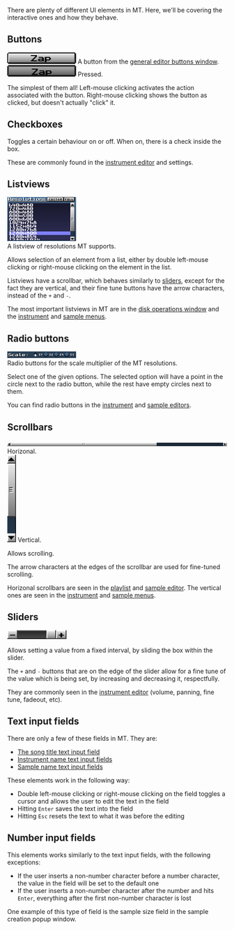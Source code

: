 There are plenty of different UI elements in MT.
Here, we'll be covering the interactive ones and how they behave.

## Buttons

![ui_elementButton.png](../img/ui_elementButton.png) A button from the [general editor buttons window](#general-editor-buttons-window).<br>
![ui_elementButtonPressed.png](../img/ui_elementButtonPressed.png) Pressed.

The simplest of them all!
Left-mouse clicking activates the action associated with the button.
Right-mouse clicking shows the button as clicked, but doesn't actually "click" it.

## Checkboxes

Toggles a certain behaviour on or off.
When on, there is a check inside the box.

These are commonly found in the [instrument editor](./ui.md#instrument-editor) and settings.

## Listviews

![ui_settings_resolutions](../img/ui_settings_resolutions.png)<br>
A listview of resolutions MT supports.

Allows selection of an element from a list, either by double left-mouse clicking or right-mouse clicking on the element in the list.

Listviews have a scrollbar, which behaves similarly to [sliders](#sliders), except for the fact they are vertical, and their fine tune buttons have the arrow characters, instead of the `+` and `-`.

The most important listviews in MT are in the [disk operations window](./ui.md#disk-operations-window) and the [instrument](./ui.md#instrument-menu) and [sample menus](./ui.md#sample-menu).

## Radio buttons

![ui_settings_scale.png](../img/ui_settings_scale.png)<br>
Radio buttons for the scale multiplier of the MT resolutions.

Select one of the given options.
The selected option will have a point in the circle next to the radio button, while the rest have empty circles next to them.

You can find radio buttons in the [instrument](./ui.md#instrument-editor) and [sample editors](./ui.md#sample-editor).

## Scrollbars

![ui_sliderH1](../img/ui_sliderH1.png) Horizonal.<br>
![ui_sliderV](../img/ui_sliderV.png) Vertical.

Allows scrolling.

The arrow characters at the edges of the scrollbar are used for fine-tuned scrolling.

Horizonal scrollbars are seen in the [playlist](./ui.md#playlist) and [sample editor](./ui.md#sample-editor).
The vertical ones are seen in the [instrument](./ui.md#instrument-menu) and [sample menus](./ui.md#sample-menu).

## Sliders

![ui_sliderH](../img/ui_sliderH.png)

Allows setting a value from a fixed interval, by sliding the box within the slider.

The `+` and `-` buttons that are on the edge of the slider allow for a fine tune of the value which is being set, by increasing and decreasing it, respectfully.

They are commonly seen in the [instrument editor](./ui.md#instrument-editor) (volume, panning, fine tune, fadeout, etc).

## Text input fields

There are only a few of these fields in MT.
They are:

- [The song title text input field](./ui.md#song-title-length-and-peak-window--common-mt-options-toggle-window)
- [Instrument name text input fields](./ui.md#instrument-menu)
- [Sample name text input fields](./ui.md#sample-menu)

These elements work in the following way:

- Double left-mouse clicking or right-mouse clicking on the field toggles a cursor and allows the user to edit the text in the field
- Hitting `Enter` saves the text into the field
- Hitting `Esc` resets the text to what it was before the editing

## Number input fields

This elements works similarly to the text input fields, with the following exceptions:

- If the user inserts a non-number character before a number character, the value in the field will be set to the default one
- If the user inserts a non-number character after the number and hits `Enter`, everything after the first non-number character is lost

One example of this type of field is the sample size field in the sample creation popup window.

<!-- TODO: Link the sample size setting popup window -->
<!-- TODO: Back links -->
